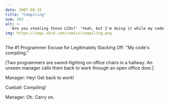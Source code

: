 ```yaml
---
date: 2007-08-15
title: "Compiling"
num: 303
alt: >-
  'Are you stealing those LCDs?' 'Yeah, but I'm doing it while my code compiles.'
img: https://imgs.xkcd.com/comics/compiling.png
---
```

The #1 Programmer Excuse for Legitimately Slacking Off: "My code's compiling."

[Two programmers are sword-fighting on office chairs in a hallway. An unseen manager calls them back to work through an open office door.]

Manager: Hey! Get back to work!

Cueball: Compiling!

Manager: Oh. Carry on.